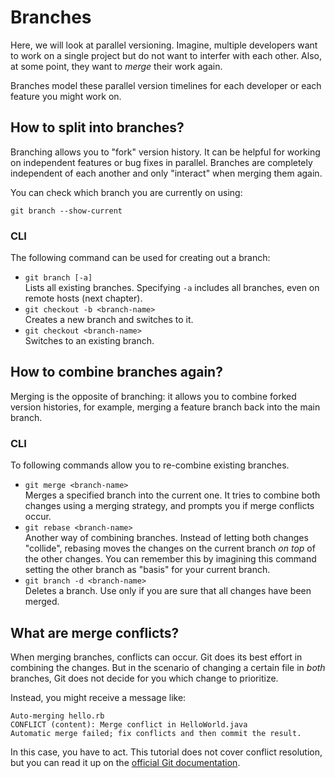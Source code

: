 # Branches

Here, we will look at parallel versioning. Imagine, multiple developers want 
to work on a single project but do not want to interfer with each other.
Also, at some point, they want to _merge_ their work again.

Branches model these parallel version timelines for each developer or each
feature you might work on.

## How to split into branches?

Branching allows you to "fork" version history. It can be helpful for working
on independent features or bug fixes in parallel. Branches are completely
independent of each another and only "interact" when merging them again.

You can check which branch you are currently on using:

```
git branch --show-current
```

### CLI

The following command can be used for creating out a branch:

- `git branch [-a]` \
    Lists all existing branches. Specifying `-a` includes all branches,
    even on remote hosts (next chapter).
- `git checkout -b <branch-name>` \
    Creates a new branch and switches to it.
- `git checkout <branch-name>` \
    Switches to an existing branch.

## How to combine branches again?

Merging is the opposite of branching: it allows you to combine forked version
histories, for example, merging a feature branch back into the main branch.

### CLI

To following commands allow you to re-combine existing branches.

- `git merge <branch-name>` \
    Merges a specified branch into the current one. It tries to combine both changes
    using a merging strategy, and prompts you if merge conflicts occur.
- `git rebase <branch-name>` \
    Another way of combining branches. Instead of letting both changes "collide",
    rebasing moves the changes on the current branch _on top_ of the other changes.
    You can remember this by imagining this command setting the other branch as 
    "basis" for your current branch.
- `git branch -d <branch-name>` \
    Deletes a branch. Use only if you are sure that all changes have been merged.

## What are merge conflicts?

When merging branches, conflicts can occur. Git does its best effort in combining
the changes. But in the scenario of changing a certain file in _both_ branches, Git
does not decide for you which change to prioritize.

Instead, you might receive a message like:

```
Auto-merging hello.rb
CONFLICT (content): Merge conflict in HelloWorld.java
Automatic merge failed; fix conflicts and then commit the result.
```

In this case, you have to act. This tutorial does not cover conflict resolution, but
you can read it up on the [official Git documentation](https://git-scm.com/book/en/v2/Git-Tools-Advanced-Merging).

